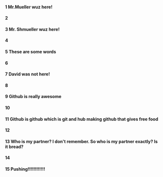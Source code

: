 #### 1 Mr.Mueller wuz here!
#### 2
#### 3 Mr. Shmueller wuz here!
#### 4
#### 5 These are some words
#### 6
#### 7 David was not here!
#### 8
#### 9 Github is really awesome
#### 10
#### 11 Github is github which is git and hub making github that gives free food
#### 12
#### 13 Who is my partner? I don't remember. So who is my partner exactly? Is it bread?
#### 14
#### 15 Pushing!!!!!!!!!!!!